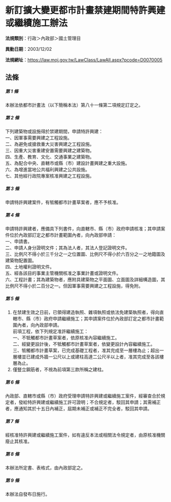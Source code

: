 # 新訂擴大變更都市計畫禁建期間特許興建或繼續施工辦法

**法規類別**：行政＞內政部＞國土管理目

**異動日期**：2003/12/02  

**法規網址**：https://law.moj.gov.tw/LawClass/LawAll.aspx?pcode=D0070005





## 法條
##### 第 1 條
本辦法依都市計畫法（以下簡稱本法）第八十一條第二項規定訂定之。

##### 第 2 條
下列建築物或設施得於禁建期間，申請特許興建：  
一、因軍事需要興建之工程設施。  
二、為避免或搶救重大災害興建之工程設施。  
三、因重大災害重建安置需要興建之建築物。  
四、生產、教育、文化、交通事業之建築物。  
五、為配合中央、直轄市或縣（市）建設計畫興建之重大設施。  
六、為增進當地公共福利興建之公共設施。  
七、其他經行政院專案核准興建之工程設施。  

##### 第 3 條
申請特許興建案件，有牴觸都市計畫草案者，應不予核准。

##### 第 4 條
申請特許興建者，應備具下列書件，向直轄市、縣（市）政府申請核准；其申請案件位於內政部訂定之都市計畫範圍內者，向內政部申請：  
一、申請書。  
二、申請人身分證明文件；其為法人者，其法人登記證明文件。  
三、比例尺不得小於三千分之一之位置圖、比例尺不得小於六百分之一之地籍圖及建築物配置圖。  
四、土地權利證明文件。  
五、經各該目的事業主管機關核准之事業計畫或證明文件。  
六、工程計畫；其為建築物者，應附具建築物之平面圖、立面圖及詳細構造圖，其比例尺不得小於二百分之一。但因軍事需要興建之工程設施，得免附。  

##### 第 5 條
1. 在禁建生效之日前，已領得建造執照、雜項執照或依法免建築執照者，得向直轄市、縣（市）政府申請繼續施工；其申請案件位於內政部訂定之都市計畫範圍內者，向內政部申請。  
前項工程，依下列規定准許繼續施工：  
一、不牴觸都市計畫草案者，依原核准內容繼續施工。  
二、經變更設計後，不牴觸都市計畫草案者，依變更設計內容繼續施工。  
三、牴觸都市計畫草案，已完成基礎工程者，准其完成至一層樓為止；超出一層樓並已建成外牆一公尺以上或建柱高達二公尺半以上者，准其完成至各該樓層為止。
1. 僅豎立鋼筋者，不視為前項第三款所稱之建柱。

##### 第 6 條
內政部、直轄市或縣（市）政府受理申請特許興建或繼續施工案件，經審查合於規定者，發給特許興建或繼續施工許可證明；不合規定者，駁回其申請；其需補正者，應通知其於十五日內補正，屆期未補正或補正不完全者，駁回其申請。

##### 第 7 條
經核准特許興建或繼續施工案件，如有違反本法或相關法令規定者，由原核准機關廢止其核准。

##### 第 8 條
本辦法所定書、表格式，由內政部定之。

##### 第 9 條
本辦法自發布日施行。


